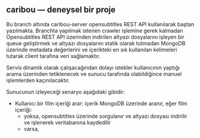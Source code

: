 ## caribou ― deneysel bir proje

Bu branch altında caribou-server opensubtitles REST API kullanılarak baştan yazılmakta. Branchta yapılmak istenen crawler işlemine gerek kalmadan Opensubtitles REST API üzerinden indirilen altyazı dosyalarını işleyen bir queue geliştirmek ve altyazı dosyalarını statik olarak tutmadan MongoDB üzerinde metadata değerlerini ve içerikteki en sık kullanılan kelimeleri tutarak client tarafına veri sağlamaktır.

Servis dinamik olarak çalışacağından dolayı istekler kullanıcının yaptığı arama üzerinden tetiklenecek ve sunucu tarafında olabildiğince manuel işlemlerden kaçınılacaktır.

Sunucunun izleyeceği senaryo aşağıdaki gibidir:

- Kullanıcı bir film içeriği arar: içerik MongoDB üzerinde aranır, eğer film içeriği:
    - yoksa, opensubtitles üzerinde sorgulanır ve altyazı dosyası indirilir ve işlenerek veritabanına kaydedilir
    - varsa, 